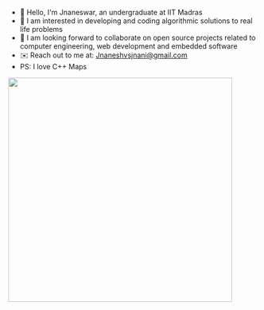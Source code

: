 * 👋 Hello, I'm Jnaneswar, an undergraduate at IIT Madras
* 🤖 I am interested in developing and coding algorithmic solutions to real life problems
* 🤝 I am looking forward to collaborate on open source projects related to computer engineering, web development and embedded software
* ✉️ Reach out to me at: Jnaneshvsjnani@gmail.com
* PS: I love C++ Maps

<!--
**Jnaneshrompilli/jnaneshrompilli** is a ✨ _special_ ✨ repository because its `README.md` (this file) appears on your GitHub profile-->

<p align="center" justify="center">
  <a justify="center">
    <img align="left" src="https://github-readme-stats.vercel.app/api?username=jnaneshrompilli&show_icons=true&theme=buefy" width="450">
  </a>
</p>



